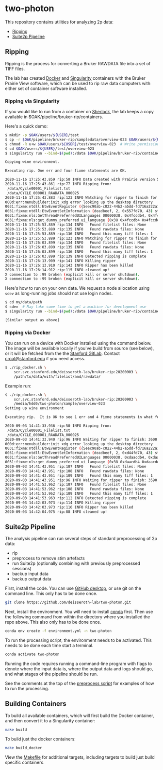 # two-photon

This repository contains utilities for analyzing 2p data:

- [Ripping](#ripping)
- [Suite2p Pipeline](#suite2p-pipeline)

## Ripping

Ripping is the process for converting a Bruker RAWDATA file into a set of TIFF files.

The lab has created [Docker](https://www.docker.com/) and
[Singularity](https://sylabs.io/docs/) containers with the Bruker Prairie View software,
which can be used to rip raw data computers with either set of container software installed.

### Ripping via Singularity

If you would like to run from a container on [Sherlock](https://www.sherlock.stanford.edu/),
the lab keeps a copy available in \$OAK/pipeline/bruker-rip/containers.

Here's a quick demo:

```bash
$ mkdir -p $OAK/users/${USER}/test
$ cp -r $OAK/pipeline/bruker-rip/sampledata/overview-023 $OAK/users/${USER}/test
$ chmod -R u+w $OAK/users/${USER}/test/overview-023  # Write permissions needed to convert files.
$ cd $OAK/users/${USER}/test/overview-023
$ singularity run --bind=$(pwd):/data $OAK/pipeline/bruker-rip/containers/bruker-rip.sif

Copying wine environment.

Executing rip. One err and four fixme statements are OK.

2020-11-16 17:25:43.859 rip:50 INFO Data created with Prairie version 5.4, using ripper: /apps/Prairie View 5.5/Utilities/Image-Block Ripping Utility.exe
2020-11-16 17:25:43.861 rip:77 INFO Ripping from:
 /data/Cycle00001_Filelist.txt
 /data/CYCLE_000001_RAWDATA_000025
2020-11-16 17:25:43.883 rip:123 INFO Watching for ripper to finish for 3600 more seconds
000d:err:menubuilder:init_xdg error looking up the desktop directory
0031:fixme:ntdll:EtwEventRegister ({5eec90ab-c022-44b2-a5dd-fd716a222a15}, 0x5571000, 0x5582030, 0x5582050) stub.
0031:fixme:ntdll:EtwEventSetInformation (deadbeef, 2, 0x557fd70, 43) stub
0031:fixme:nls:GetThreadPreferredUILanguages 00000038, 0x4fccdb4, 0x4fccdd0 0x4fccdb0
0031:fixme:nls:get_dummy_preferred_ui_language (0x38 0x4fccdb4 0x4fccdd0 0x4fccdb0) returning a dummy value (current locale)
2020-11-16 17:25:53.889 rip:134 INFO   Found filelist files: None
2020-11-16 17:25:53.889 rip:135 INFO   Found rawdata files: None
2020-11-16 17:25:53.889 rip:136 INFO   Found this many tiff files: 1
2020-11-16 17:25:53.889 rip:123 INFO Watching for ripper to finish for 3590 more seconds
2020-11-16 17:26:03.899 rip:134 INFO   Found filelist files: None
2020-11-16 17:26:03.899 rip:135 INFO   Found rawdata files: None
2020-11-16 17:26:03.899 rip:136 INFO   Found this many tiff files: 1
2020-11-16 17:26:03.899 rip:139 INFO Detected ripping is complete
2020-11-16 17:26:13.909 rip:141 INFO Killing ripper
2020-11-16 17:26:13.910 rip:143 INFO Ripper has been killed
2020-11-16 17:26:14.912 rip:115 INFO cleaned up!
X connection to :99 broken (explicit kill or server shutdown).
X connection to :99 broken (explicit kill or server shutdown).
```

Here's how to run on your own data. We request a node allocation using `sdev` as
long-running jobs should not use login nodes.

```bash
$ cd my/data/path
$ sdev  # May take some time to get a machine for development use
$ singularity run --bind=$(pwd):/data $OAK/pipeline/bruker-rip/containers/bruker-rip.sif

[Similar output as above]

```

### Ripping via Docker

You can run on a device with Docker installed using the command below. The image
will be available locally if you've build from source (see below), or it will be
fetched from the the [Stanford GitLab](https://code.stanford.edu/deisseroth-lab/bruker-rip). Contact croat@stanford.edu if you need access.

```bash
$ ./rip_docker.sh \
    scr.svc.stanford.edu/deisseroth-lab/bruker-rip:20200903 \
    /path/to/data/with/filelist/and/rawdata/
```

Example run:

```bash
$ ./rip_docker.sh \
    scr.svc.stanford.edu/deisseroth-lab/bruker-rip:20200903 \
    /media/hdd0/two-photon/sample/overview-023
Setting up wine environment

Executing rip.  It is OK to see 1 err and 4 fixme statements in what follows

2020-09-03 14:41:33.936 rip:50 INFO Ripping from:
 /data/Cycle00001_Filelist.txt
 /data/CYCLE_000001_RAWDATA_000025
2020-09-03 14:41:33.940 rip:96 INFO Waiting for ripper to finish: 3600 seconds remaining
000d:err:menubuilder:init_xdg error looking up the desktop directory
0031:fixme:ntdll:EtwEventRegister ({5eec90ab-c022-44b2-a5dd-fd716a222a15}, 0xd441000, 0xd452030, 0xd452050) stub.
0031:fixme:ntdll:EtwEventSetInformation (deadbeef, 2, 0xd44fd70, 43) stub
0031:fixme:nls:GetThreadPreferredUILanguages 00000038, 0xdaacdb4, 0xdaacdd0 0xdaacdb0
0031:fixme:nls:get_dummy_preferred_ui_language (0x38 0xdaacdb4 0xdaacdd0 0xdaacdb0) returning a dummy value (current locale)
2020-09-03 14:41:43.951 rip:107 INFO   Found filelist files: None
2020-09-03 14:41:43.951 rip:108 INFO   Found rawdata files: None
2020-09-03 14:41:43.951 rip:109 INFO   Found this many tiff files: 1
2020-09-03 14:41:43.951 rip:96 INFO Waiting for ripper to finish: 3590 seconds remaining
2020-09-03 14:41:53.962 rip:107 INFO   Found filelist files: None
2020-09-03 14:41:53.962 rip:108 INFO   Found rawdata files: None
2020-09-03 14:41:53.962 rip:109 INFO   Found this many tiff files: 1
2020-09-03 14:41:53.963 rip:112 INFO Detected ripping is complete
2020-09-03 14:42:03.973 rip:114 INFO Killing ripper
2020-09-03 14:42:03.973 rip:116 INFO Ripper has been killed
2020-09-03 14:42:04.975 rip:88 INFO cleaned up!
```

## Suite2p Pipeline

The analysis pipeline can run several steps of standard preprocessing of 2p data:

- rip
- preprocess to remove stim artefacts
- run Suite2p (optionally combining with previously preprocessed sessions)
- backup input data
- backup output data

First, install the code. You can use [GitHub desktop](https://desktop.github.com/), or use git on the command line. This only has to be done once.

```bash
git clone https://github.com/deisseroth-lab/two-photon.git
```

Next, install the environment. You will need to install [conda](https://docs.conda.io/en/latest/) first. Then
use the following command from within the directory where you installed the repo above. This also only has
to be done once.

```bash
conda env create -f environment.yml -n two-photon
```

To run the processing script, the environment needs to be activated. This needs to be done each time start a terminal.

```bash
conda activate two-photon
```

Running the code requires running a command-line program with flags to denote where the input data is, where the output
data and logs should go, and what stages of the pipeline should be run.

See the comments at the top of the [preprocess script](https://github.com/deisseroth-lab/two-photon/blob/master/app/process.py)
for examples of how to run the processing.

## Building Containers

To build all available containers, which will first build the Docker container, and then convert it
to a Singularity container:

```bash
make build
```

To build just the docker containers:

```bash
make build_docker
```

View the [Makefile](Makefile) for additional targets, including targets to build just build specific containers.
